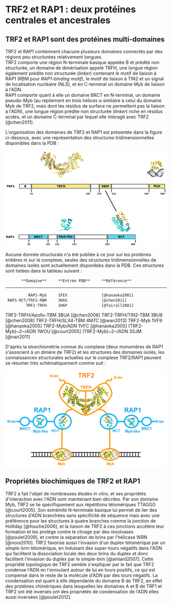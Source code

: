 # TRF2 et RAP1 : deux protéines centrales et ancestrales

## TRF2 et RAP1 sont des protéines multi-domaines

TRF2 et RAP1 contiennent chacune plusieurs domaines connectés par des régions
peu structurées relativement longues.  
TRF2 comporte une région N-terminale basique appelée B et prédite non
structurée, un domaine de dimérisation appelé TRFH, une longue région également
prédite non structurée (*linker*) contenant le motif de liaison à RAP1 (RBM pour
*RAP1-binding motif*), le motif de liaison à TIN2 et un signal de localisation
nucléaire (NLS), et en C-terminal un domaine Myb de liaison à l'ADN.  
RAP1 comporte quant à elle un domaine BRCT en N-terminal, un domaine pseudo-Myb
(au repliement en trois hélices α similaire à celui du domaine Myb de TRF2, mais
dont les résidus de surface ne permettent pas la liaison à l'ADN), une longue
région prédite non structurée (*linker*) riche en résidus acides, et un domaine
C-terminal par lequel elle interagit avec TRF2 [@chen2011].

L'organisation des domaines de TRF2 et RAP1 est présentée dans la figure
ci-dessous, avec une représentation des structures tridimensionnelles
disponibles dans la PDB :

![Figure : Organisation des domaines de TRF2 et RAP1.](intro/figures/domaines-trf2-rap1.png)

Aucune donnée structurale n'a été publiée à ce jour sur les protéines entières
ni sur le complexe, seules des structures tridimensionnelles de domaines isolés
sont actuellement disponibles dans la PDB. Ces structures sont listées dans le
tableau suivant :

           **Domaine**     **Entrée PDB**     **Référence**
----------------------    ----------------    ------------------
              RAP1-Myb     1FEX               [@hanaoka2001]
     RAP1-RCT/TRF2-RBM     3K6G               [@chen2011]
             TRF2-TRFH     1H6P               [@fairall2001]
  TRF2-TRFH/Apollo-TBM     3BUA               [@chen2008]
    TRF2-TRFH/TIN2-TBM     3BU8               [@chen2008]
    TRF2-TRFH/SLX4-TBM     4M7C               [@wan2013]
              TRF2-Myb     1VF9               [@hanaoka2005]
          TRF2-Myb/ADN     1VFC               [@hanaoka2005]
     (TRF2-Myb)~2~/ADN     1WOU               [@court2005]
     (TRF2-Myb)~2~/ADN     3SJM               [@nair2011]

D'après la stoechiométrie connue du complexe (deux monomères de RAP1 s'associent
à un dimère de TRF2) et les structures des domaines isolés, les connaissances
structurales actuelles sur le complexe TRF2/RAP1 peuvent se résumer très
schématiquement comme suit :

![Figure : Représentation schématique du complexe TRF2/RAP1 d'après les connaissances actuelles.](intro/figures/cplx-t2r1-schema.png)


## Propriétés biochimiques de TRF2 et RAP1

TRF2 a fait l'objet de nombreuses études *in vitro*, et ses propriétés
d'interaction avec l'ADN sont maintenant bien décrites. Par son domaine Myb,
TRF2 se lie spécifiquement aux répétitions télomériques TTAGGG [@court2005].
Son extrémité N-terminale basique lui permet de lier des structures d'ADN
branchées sans spécificité de séquence mais avec une préférence pour les
structures à quatre branches comme la jonction de Holliday [@fouche2006], et la
liaison de TRF2 à ces jonctions accélère leur formation et les protège contre le
clivage par des résolvases [@poulet2009], et contre la séparation de brins par
l'hélicase WRN [@nora2010]. TRF2 favorise aussi l'invasion d'un duplex
télomérique par un simple-brin télomérique, en induisant des super-tours
négatifs dans l'ADN qui facilitent la dissociation locale des deux brins du
duplex et donc facilitent l'invasion du duplex par le simple-brin [@amiard2007].
Cette propriété topologique de TRF2 semble s'expliquer par le fait que TRF2
condense l'ADN en l'enroulant autour de lui en tours positifs, ce qui est
compensé dans le reste de la molécule d'ADN par des tours négatifs.
La condensation est quant à elle dépendante du domaine B de TRF2, en effet des
protéines chimériques dans lesquelles les domaines A et B de TRF1 et TRF2 ont
été inversés ont des propriétés de condensation de l'ADN elles aussi inversées
[@poulet2012].
